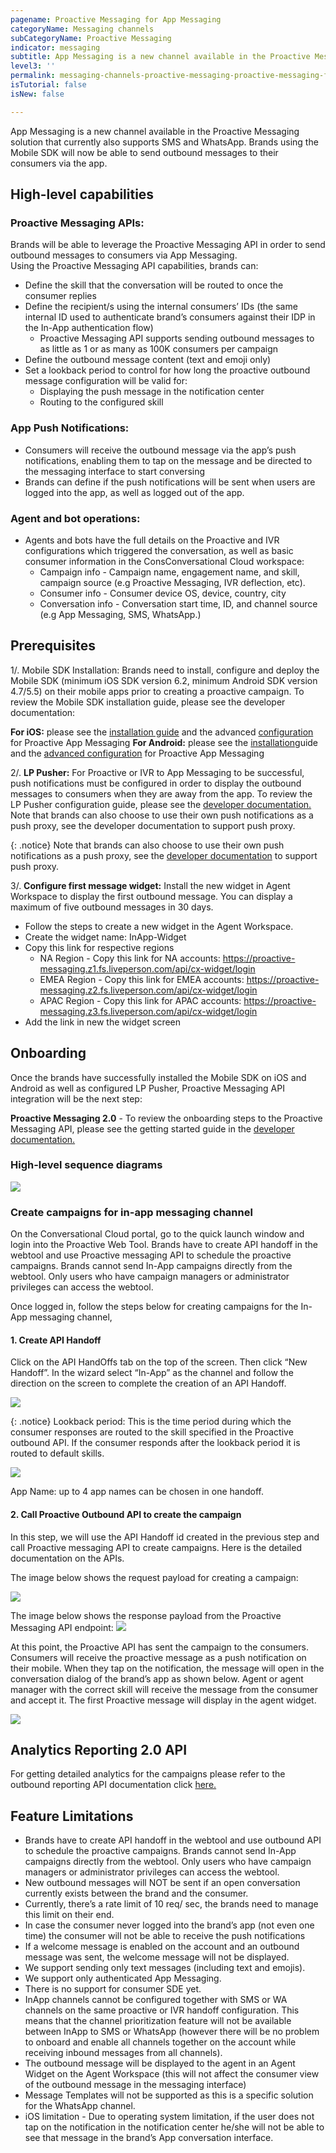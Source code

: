 ```yaml
---
pagename: Proactive Messaging for App Messaging 
categoryName: Messaging channels
subCategoryName: Proactive Messaging
indicator: messaging
subtitle: App Messaging is a new channel available in the Proactive Messaging solution that currently also supports SMS and WhatsApp
level3: ''
permalink: messaging-channels-proactive-messaging-proactive-messaging-for-app-messaging.html
isTutorial: false
isNew: false

---
```


App Messaging is a new channel available in the Proactive Messaging solution that currently also supports SMS and WhatsApp. Brands using the Mobile SDK will now be able to send outbound messages to their consumers via the app. 

## High-level capabilities

### Proactive Messaging APIs: 
Brands will be able to leverage the Proactive Messaging API in order to send outbound messages to consumers via App Messaging.  
Using the Proactive Messaging API capabilities, brands can:
* Define the skill that the conversation will be routed to once the consumer replies
* Define the recipient/s using the internal consumers’ IDs (the same internal ID used to authenticate brand’s consumers against their IDP in the In-App authentication flow)
     - Proactive Messaging API supports sending outbound messages to as little as 1 or as many as 100K consumers per campaign   
* Define the outbound message content (text and emoji only)
* Set a lookback period to control for how long the proactive outbound message configuration will be valid for:
    - Displaying the push message in the notification center
    - Routing to the configured skill     

### App Push Notifications: 
* Consumers will receive the outbound message via the app’s push notifications, enabling them to tap on the message and be directed to the messaging interface to start conversing 
* Brands can define if the push notifications will be sent when users are logged into the app, as well as logged out of the app.

### Agent and bot operations: 
* Agents and bots have the full details on the Proactive and IVR configurations which triggered the conversation, as well as basic consumer information in the ConsConversational Cloud workspace: 
   - Campaign info - Campaign name, engagement name, and skill, campaign source (e.g Proactive Messaging, IVR deflection, etc). 
   - Consumer info - Consumer device OS, device, country, city
   - Conversation info - Conversation start time, ID, and channel source (e.g App Messaging, SMS, WhatsApp.)

## Prerequisites

1/. Mobile SDK Installation: Brands need to install, configure and deploy the Mobile SDK (minimum iOS SDK version 6.2, minimum Android SDK version 4.7/5.5) on their mobile apps prior to creating a proactive campaign. To review the Mobile SDK installation guide, please see the developer documentation:

**For iOS:** please see the [installation guide](https://developers.liveperson.com/mobile-app-messaging-sdk-for-ios-overview.html) and the advanced [configuration](https://developers.liveperson.com/mobile-app-messaging-sdk-for-ios-advanced-features-proactive-and-ivr-deflection-to-app-messaging.html) for Proactive App Messaging
**For Android:** please see the [installation](https://developers.liveperson.com/mobile-app-messaging-sdk-for-android-overview.html)guide and the [advanced configuration](https://developers.liveperson.com/mobile-app-messaging-sdk-for-android-advanced-features-proactive-and-ivr-deflection-to-app-messaging.html) for Proactive App Messaging

2/. **LP Pusher:** For Proactive or IVR to App Messaging to be successful, push notifications must be configured in order to display the outbound messages to consumers when they are away from the app. To review the LP Pusher configuration guide, please see the [developer documentation.](https://developers.liveperson.com/push-notification-service-overview.html)
Note that brands can also choose to use their own push notifications as a push proxy, see the developer documentation to support push proxy. 

{: .notice}
Note that brands can also choose to use their own push notifications as a push proxy, see the [developer documentation](https://developers.liveperson.com/push-notification-service-overview.html) to support push proxy. 
 
3/. **Configure first message widget:**
Install the new widget in Agent Workspace to display the first outbound message. You can display a maximum of five outbound messages in 30 days.
* Follow the steps to create a new widget in the Agent Workspace.
* Create the widget name: InApp-Widget
* Copy this link for respective regions
  - NA Region - Copy this link for NA accounts: https://proactive-messaging.z1.fs.liveperson.com/api/cx-widget/login
  - EMEA Region - Copy this link for EMEA accounts: https://proactive-messaging.z2.fs.liveperson.com/api/cx-widget/login
  - APAC Region - Copy this link for APAC accounts: https://proactive-messaging.z3.fs.liveperson.com/api/cx-widget/login
* Add the link in new the widget screen

## Onboarding
Once the brands have successfully installed the Mobile SDK on iOS and Android as well as configured LP Pusher, Proactive Messaging API integration will be the next step:

**Proactive Messaging 2.0** - To review the onboarding steps to the Proactive Messaging API, please see the getting started guide in the [developer documentation.](https://developers.liveperson.com/proactive-messaging-api.html#getting-started)

### High-level sequence diagrams
![](img/PM-IAM1.png)

### Create campaigns for in-app messaging channel 
On the Conversational Cloud portal, go to the quick launch window and login into the Proactive Web Tool. Brands have to create API handoff in the webtool and use Proactive messaging API to schedule the proactive campaigns. Brands cannot send In-App campaigns directly from the webtool. Only users who have campaign managers or administrator privileges can access the webtool.  

Once logged in, follow the steps below for creating campaigns for the In-App messaging channel, 

#### 1. Create API Handoff
Click on the API HandOffs tab on the top of the screen. Then click “New Handoff”. In the wizard select “In-App” as the channel and follow the direction on the screen to complete the creation of an API Handoff. 

![](img/inapp-prmsg-create-1.png)

{: .notice}
Lookback period: This is the time period during which the consumer responses are routed to the skill specified in the Proactive outbound API. If the consumer responds after the lookback period it is routed to default skills.

![](img/inapp-prmsg-create-select.png)

App Name: up to 4 app names can be chosen in one handoff. 

#### 2. Call Proactive Outbound API to create the campaign 
	
In this step, we will use the API Handoff id created in the previous step and call Proactive messaging API to create campaigns. Here is the detailed documentation on the APIs. 
	
The image below shows the request payload for creating a campaign:

![](img/inapp-outboundapi.png)

The image below shows the response payload from the Proactive Messaging API endpoint: 
![](img/inapp-outboundapi2.png)

At this point, the Proactive API has sent the campaign to the consumers. Consumers will receive the proactive message as a push notification on their mobile. 
When they tap on the notification, the message will open in the conversation dialog of the brand’s app as shown below.
Agent or agent manager with the correct skill will receive the message from the consumer and accept it. The first Proactive message will display in the agent widget.

![](img/inapp-agent-workspace.png)

## Analytics Reporting 2.0 API
For getting detailed analytics for the campaigns please refer to the outbound reporting API documentation click [here.](https://developers.liveperson.com/outbound-reporting-api-overview.html)

## Feature Limitations
* Brands have to create API handoff in the webtool and use outbound API to schedule the proactive campaigns. Brands cannot send In-App campaigns directly from the webtool. Only users who have campaign managers or administrator privileges can access the webtool.   
* New outbound messages will NOT be sent if an open conversation currently exists between the brand and the consumer.
* Currently, there’s a rate limit of 10 req/ sec, the brands need to manage this limit on their end. 
* In case the consumer never logged into the brand’s app (not even one time) the consumer will not be able to receive the push notifications 
* If a welcome message is enabled on the account and an outbound message was sent, the welcome message will not be displayed. 
* We support sending only text messages (including text and emojis). 
* We support only authenticated App Messaging. 
* There is no support for consumer SDE yet. 
* InApp channels cannot be configured together with SMS or WA channels on the same proactive or IVR handoff configuration. This means that the channel prioritization feature will not be available between InApp to SMS or WhatsApp (however there will be no problem to onboard and enable all channels together on the account while receiving inbound messages from all channels).   
* The outbound message will be displayed to the agent in an Agent Widget on the Agent Workspace (this will not affect the consumer view of the outbound message in the messaging interface)
* Message Templates will not be supported as this is a specific solution for the WhatsApp channel. 
* iOS limitation - Due to operating system limitation, if the user does not tap on the notification in the notification center he/she will not be able to see that message in the brand’s App conversation interface.  




